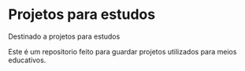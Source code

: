# Projetos para estudos
 Destinado a projetos para estudos

Este é um repositorio feito para guardar projetos utilizados para meios educativos.
